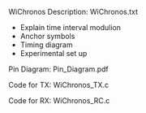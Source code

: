WiChronos Description: WiChronos.txt
  - Explain time interval modulion
  - Anchor symbols
  - Timing diagram
  - Experimental set up

Pin Diagram: Pin_Diagram.pdf

Code for TX: WiChronos_TX.c

Code for RX: WiChronos_RC.c
